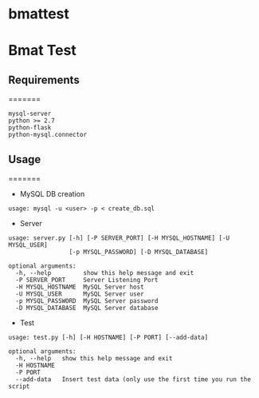 # bmattest
Bmat Test
=======

## Requirements
=======
```
mysql-server
python >= 2.7
python-flask
python-mysql.connector
```

## Usage
=======
+ MySQL DB creation
```
usage: mysql -u <user> -p < create_db.sql
```
+ Server
```
usage: server.py [-h] [-P SERVER_PORT] [-H MYSQL_HOSTNAME] [-U MYSQL_USER]
                 [-p MYSQL_PASSWORD] [-D MYSQL_DATABASE]

optional arguments:
  -h, --help         show this help message and exit
  -P SERVER_PORT     Server Listening Port
  -H MYSQL_HOSTNAME  MySQL Server host
  -U MYSQL_USER      MySQL Server user
  -p MYSQL_PASSWORD  MySQL Server password
  -D MYSQL_DATABASE  MySQL Server database
```
+ Test
```
usage: test.py [-h] [-H HOSTNAME] [-P PORT] [--add-data]

optional arguments:
  -h, --help   show this help message and exit
  -H HOSTNAME
  -P PORT
  --add-data   Insert test data (only use the first time you run the script
```
